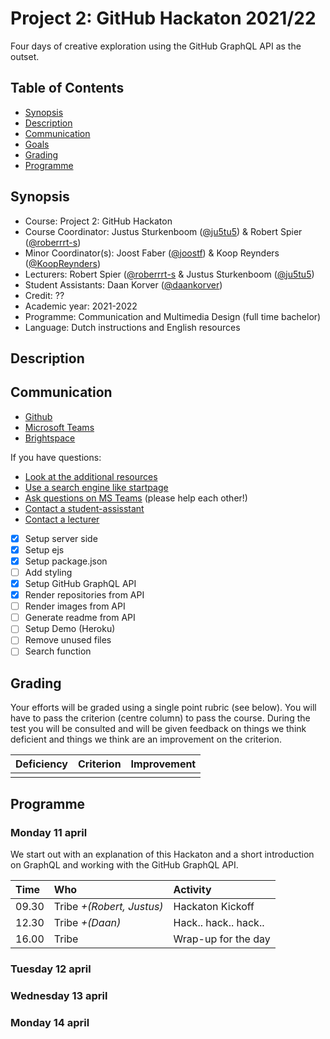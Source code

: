 # Project 2: GitHub Hackaton 2021/22

Four days of creative exploration using the GitHub GraphQL API as the outset.

## Table of Contents

- [Synopsis](#synopsis)
- [Description](#description)
- [Communication](#communication)
- [Goals](#goals)
- [Grading](#grading)
- [Programme](#programme)

## Synopsis

- Course: Project 2: GitHub Hackaton
- Course Coordinator: Justus Sturkenboom ([@ju5tu5](https://github.com/ju5tu5)) & Robert Spier ([@roberrrt-s](https://github.com/roberrrt-s))
- Minor Coordinator(s): Joost Faber ([@joostf](https://github.com/joostf)) & Koop Reynders ([@KoopReynders](https://github.com/KoopReynders))
- Lecturers: Robert Spier ([@roberrrt-s](https://github.com/roberrrt-s) & Justus Sturkenboom ([@ju5tu5](https://github.com/ju5tu5))
- Student Assistants: Daan Korver ([@daankorver](https://github.com/DaanKorver))
- Credit: ??
- Academic year: 2021-2022
- Programme: Communication and Multimedia Design (full time bachelor)
- Language: Dutch instructions and English resources

## Description

## Communication

- [Github](https://github.com/cmda-minor-web/progressive-web-apps-2122)
- [Microsoft Teams](https://teams.microsoft.com/l/channel/19%3aacf0946687dc4ba9a9400fb7c6d7a81c%40thread.tacv2/05%2520-%2520Progressive%2520Web%2520Apps)
- [Brightspace](https://dlo.mijnhva.nl/d2l/home/324147)

If you have questions:

- [Look at the additional resources]()
- [Use a search engine like startpage](https://www.startpage.com/)
- [Ask questions on MS Teams](https://teams.microsoft.com/l/channel/19%3a2b5ac900b14c4b68a31dc5dbb380dcbe%40thread.tacv2/06%2520-%2520Real%2520Time%2520web) (please help each other!)
- [Contact a student-assisstant](#synopsis)
- [Contact a lecturer](#synopsis)

- [x] Setup server side
- [x] Setup ejs
- [x] Setup package.json
- [ ] Add styling
- [x] Setup GitHub GraphQL API
- [x] Render repositories from API
- [ ] Render images from API
- [ ] Generate readme from API
- [ ] Setup Demo (Heroku)
- [ ] Remove unused files
- [ ] Search function

## Grading

Your efforts will be graded using a single point rubric (see below). You will have to pass the criterion (centre column) to pass the course. During the test you will be consulted and will be given feedback on things we think deficient and things we think are an improvement on the criterion.

| Deficiency | Criterion | Improvement |
| :--------- | :-------- | :---------- |
|            |           |             |

## Programme

### Monday 11 april

We start out with an explanation of this Hackaton and a short introduction on GraphQL and working with the GitHub GraphQL API.

| Time  | Who                       | Activity             |
| :---- | :------------------------ | :------------------- |
| 09.30 | Tribe _+(Robert, Justus)_ | Hackaton Kickoff     |
| 12.30 | Tribe _+(Daan)_           | Hack.. hack.. hack.. |
| 16.00 | Tribe                     | Wrap-up for the day  |

### Tuesday 12 april

### Wednesday 13 april

### Monday 14 april

<!-- Here are some hints for your project! -->

<!-- Start out with a title and a description -->

<!-- Add a nice image here at the end of the week, showing off your shiny frontend 📸 -->

<!-- Add a link to your live demo in Github Pages 🌐-->

<!-- replace the code in the /docs folder with your own, so you can showcase your work with GitHub Pages 🌍 -->

<!-- Maybe a table of contents here? 📚 -->

<!-- ☝️ replace this description with a description of your own work -->

<!-- How about a section that describes how to install this project? 🤓 -->

<!-- ...but how does one use this project? What are its features 🤔 -->

<!-- ...you should implement an explanation of client- server rendering choices 🍽 -->

<!-- ...and an activity diagram including the Service Worker 📈 -->

<!-- This would be a good place for a list of enhancements to optimize the critical render path implemented your app  -->

<!-- Maybe a checklist of done stuff and stuff still on your wishlist? ✅ -->

<!-- We all stand on the shoulders of giants, please link all the sources you used in to create this project. -->

<!-- How about a license here? When in doubt use GNU GPL v3. 📜  -->
